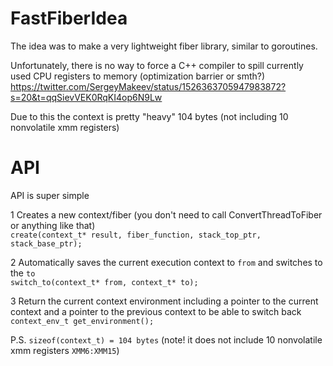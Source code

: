 # FastFiberIdea

The idea was to make a very lightweight fiber library, similar to goroutines.

Unfortunately, there is no way to force a C++ compiler to spill currently used CPU registers to memory (optimization barrier or smth?)  
https://twitter.com/SergeyMakeev/status/1526363705947983872?s=20&t=qqSievVEK0RqKI4op6N9Lw  

Due to this the context is pretty "heavy" 104 bytes (not including 10 nonvolatile xmm registers)


# API

API is super simple

1 Creates a new context/fiber (you don't need to call ConvertThreadToFiber or anything like that)  
 `create(context_t* result, fiber_function, stack_top_ptr, stack_base_ptr);`

2 Automatically saves the current execution context to `from` and switches to the `to`  
`switch_to(context_t* from, context_t* to);`

3 Return the current context environment including a pointer to the current context and a pointer to the previous context to be able to switch back  
`context_env_t get_environment();`
  
  
P.S. `sizeof(context_t) = 104 bytes` (note! it does not include 10 nonvolatile xmm registers `XMM6:XMM15`)
